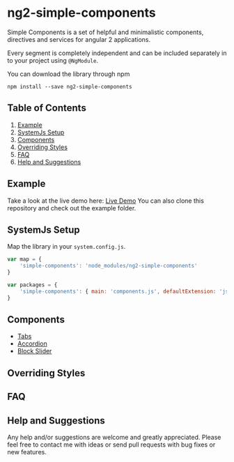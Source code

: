 # ng2-simple-components
Simple Components is a set of helpful and minimalistic components, directives and services for angular 2 applications.

Every segment is completely independent and can be included separately in to your project using `@NgModule`.

You can download the library through npm
```
npm install --save ng2-simple-components
```

## Table of Contents

 1. [Example](#example)
 1. [SystemJs Setup](#systemjs-setup)
 1. [Components](#components)
 1. [Overriding Styles](#overriding-styles)
 1. [FAQ](#faq)
 1. [Help and Suggestions](#help-and-suggestions)
 
## Example
Take a look at the live demo here: [Live Demo](http://flauc.github.io/ng2-simple-components)
You can also clone this repository and check out the example folder.

## SystemJs Setup

Map the library in your `system.config.js`.
```js
var map = {
    'simple-components': 'node_modules/ng2-simple-components'
}

var packages = {
    'simple-components': { main: 'components.js', defaultExtension: 'js' }
}
```

## Components

* [Tabs](https://github.com/flauc/angular2-notifications/tree/master/docs/tabs.md)
* [Accordion](https://github.com/flauc/angular2-notifications/tree/master/docs/accordion.md)
* [Block Slider](https://github.com/flauc/angular2-notifications/tree/master/docs/block-slider.md)

## Overriding Styles

## FAQ

## Help and Suggestions 

Any help and/or suggestions are welcome and greatly appreciated. 
Please feel free to contact me with ideas or send pull requests with bug fixes or new features.

